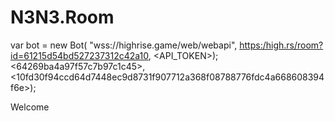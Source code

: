 # N3N3.Room
var bot = new Bot(
"wss://highrise.game/web/webapi",
<https:/high.rs/room?id=61215d54bd527237312c42a10>,
<API_TOKEN>);
<64269ba4a97f57c7b97c1c45>,
<10fd30f94ccd64d7448ec9d8731f907712a368f08788776fdc4a668608394f6e>);

<Name> Welcome
